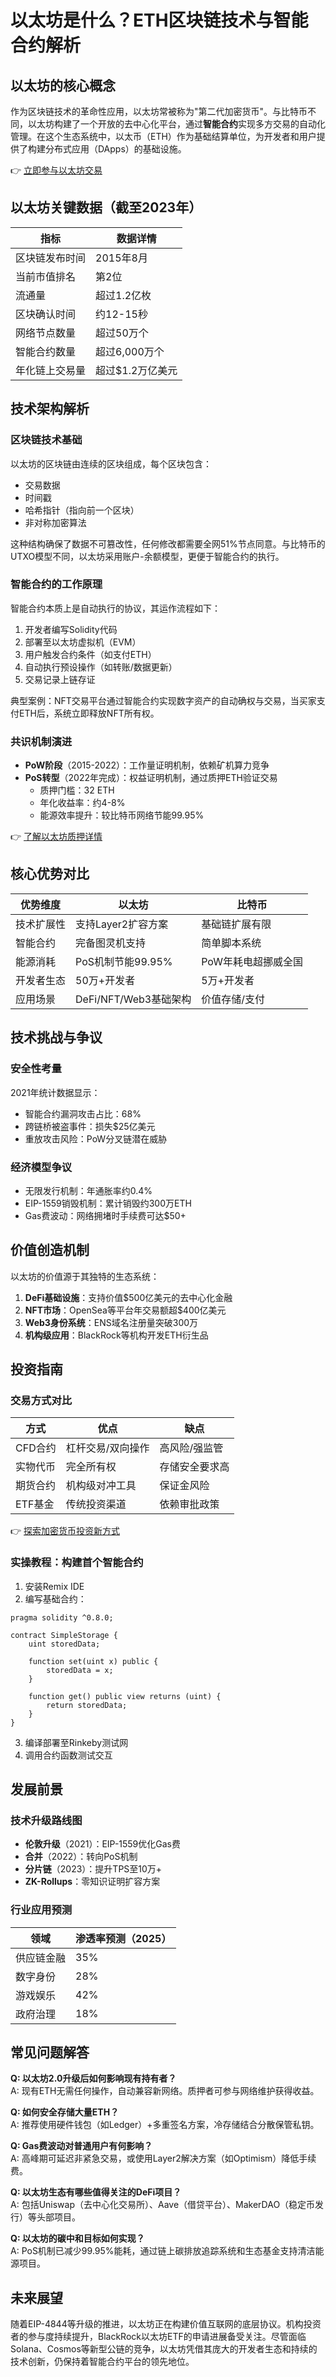 # 以太坊是什么？ETH区块链技术与智能合约解析

## 以太坊的核心概念

作为区块链技术的革命性应用，以太坊常被称为"第二代加密货币"。与比特币不同，以太坊构建了一个开放的去中心化平台，通过**智能合约**实现多方交易的自动化管理。在这个生态系统中，以太币（ETH）作为基础结算单位，为开发者和用户提供了构建分布式应用（DApps）的基础设施。

👉 [立即参与以太坊交易](https://bit.ly/okx_welcome)

## 以太坊关键数据（截至2023年）

| 指标                | 数据详情                  |
|---------------------|---------------------------|
| 区块链发布时间       | 2015年8月                 |
| 当前市值排名         | 第2位                     |
| 流通量               | 超过1.2亿枚               |
| 区块确认时间         | 约12-15秒                 |
| 网络节点数量         | 超过50万个                |
| 智能合约数量         | 超过6,000万个             |
| 年化链上交易量       | 超过$1.2万亿美元           |

## 技术架构解析

### 区块链技术基础
以太坊的区块链由连续的区块组成，每个区块包含：
- 交易数据
- 时间戳
- 哈希指针（指向前一个区块）
- 非对称加密算法

这种结构确保了数据不可篡改性，任何修改都需要全网51%节点同意。与比特币的UTXO模型不同，以太坊采用账户-余额模型，更便于智能合约的执行。

### 智能合约的工作原理
智能合约本质上是自动执行的协议，其运作流程如下：
1. 开发者编写Solidity代码
2. 部署至以太坊虚拟机（EVM）
3. 用户触发合约条件（如支付ETH）
4. 自动执行预设操作（如转账/数据更新）
5. 交易记录上链存证

典型案例：NFT交易平台通过智能合约实现数字资产的自动确权与交易，当买家支付ETH后，系统立即释放NFT所有权。

### 共识机制演进
- **PoW阶段**（2015-2022）：工作量证明机制，依赖矿机算力竞争
- **PoS转型**（2022年完成）：权益证明机制，通过质押ETH验证交易
  - 质押门槛：32 ETH
  - 年化收益率：约4-8%
  - 能源效率提升：较比特币网络节能99.95%

👉 [了解以太坊质押详情](https://bit.ly/okx_welcome)

## 核心优势对比

| 优势维度        | 以太坊                  | 比特币                |
|-----------------|-------------------------|-----------------------|
| 技术扩展性      | 支持Layer2扩容方案       | 基础链扩展有限        |
| 智能合约        | 完备图灵机支持           | 简单脚本系统          |
| 能源消耗        | PoS机制节能99.95%        | PoW年耗电超挪威全国  |
| 开发者生态      | 50万+开发者              | 5万+开发者            |
| 应用场景        | DeFi/NFT/Web3基础架构     | 价值存储/支付         |

## 技术挑战与争议

### 安全性考量
2021年统计数据显示：
- 智能合约漏洞攻击占比：68%
- 跨链桥被盗事件：损失$25亿美元
- 重放攻击风险：PoW分叉链潜在威胁

### 经济模型争议
- 无限发行机制：年通胀率约0.4%
- EIP-1559销毁机制：累计销毁约300万ETH
- Gas费波动：网络拥堵时手续费可达$50+

## 价值创造机制

以太坊的价值源于其独特的生态系统：
1. **DeFi基础设施**：支持价值$500亿美元的去中心化金融
2. **NFT市场**：OpenSea等平台年交易额超$400亿美元
3. **Web3身份系统**：ENS域名注册量突破300万
4. **机构级应用**：BlackRock等机构开发ETH衍生品

## 投资指南

### 交易方式对比
| 方式          | 优点                  | 缺点                  |
|---------------|-----------------------|-----------------------|
| CFD合约       | 杠杆交易/双向操作      | 高风险/强监管         |
| 实物代币      | 完全所有权             | 存储安全要求高        |
| 期货合约      | 机构级对冲工具         | 保证金风险            |
| ETF基金       | 传统投资渠道           | 依赖审批政策          |

👉 [探索加密货币投资新方式](https://bit.ly/okx_welcome)

### 实操教程：构建首个智能合约
1. 安装Remix IDE
2. 编写基础合约：
```solidity
pragma solidity ^0.8.0;

contract SimpleStorage {
    uint storedData;

    function set(uint x) public {
        storedData = x;
    }

    function get() public view returns (uint) {
        return storedData;
    }
}
```
3. 编译部署至Rinkeby测试网
4. 调用合约函数测试交互

## 发展前景

### 技术升级路线图
- **伦敦升级**（2021）：EIP-1559优化Gas费
- **合并**（2022）：转向PoS机制
- **分片链**（2023）：提升TPS至10万+
- **ZK-Rollups**：零知识证明扩容方案

### 行业应用预测
| 领域         | 渗透率预测（2025） |
|--------------|--------------------|
| 供应链金融   | 35%                |
| 数字身份     | 28%                |
| 游戏娱乐     | 42%                |
| 政府治理     | 18%                |

## 常见问题解答

**Q: 以太坊2.0升级后如何影响现有持有者？**  
A: 现有ETH无需任何操作，自动兼容新网络。质押者可参与网络维护获得收益。

**Q: 如何安全存储大量ETH？**  
A: 推荐使用硬件钱包（如Ledger）+多重签名方案，冷存储结合分散保管私钥。

**Q: Gas费波动对普通用户有何影响？**  
A: 高峰期可延迟非紧急交易，或使用Layer2解决方案（如Optimism）降低手续费。

**Q: 以太坊生态有哪些值得关注的DeFi项目？**  
A: 包括Uniswap（去中心化交易所）、Aave（借贷平台）、MakerDAO（稳定币发行）等头部项目。

**Q: 以太坊的碳中和目标如何实现？**  
A: PoS机制已减少99.95%能耗，通过链上碳排放追踪系统和生态基金支持清洁能源项目。

## 未来展望

随着EIP-4844等升级的推进，以太坊正在构建价值互联网的底层协议。机构投资者的参与度持续提升，BlackRock以太坊ETF的申请进展备受关注。尽管面临Solana、Cosmos等新型公链的竞争，以太坊凭借其庞大的开发者生态和持续的技术创新，仍保持着智能合约平台的领先地位。